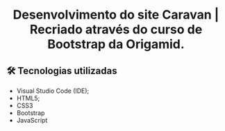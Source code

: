 
<h1 align="center">
Desenvolvimento do site Caravan | Recriado através do curso de Bootstrap da Origamid.
</h1>


## 🛠 Tecnologias utilizadas
- Visual Studio Code (IDE);
- HTML5;
- CSS3
- Bootstrap
- JavaScript
